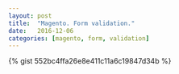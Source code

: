 ```yaml
---
layout: post
title:  "Magento. Form validation."
date:   2016-12-06
categories: [magento, form, validation]
---
```


{% gist 552bc4ffa26e8e411c11a6c19847d34b %}
